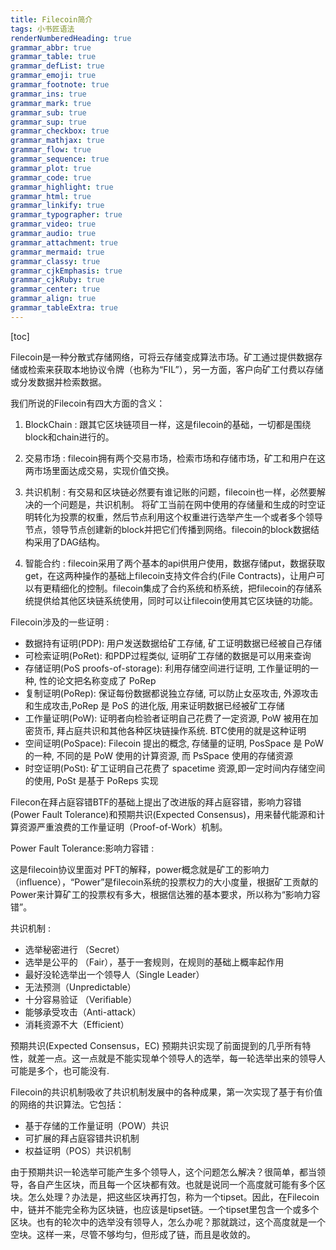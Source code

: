 ```yaml
---
title: Filecoin简介
tags: 小书匠语法
renderNumberedHeading: true
grammar_abbr: true
grammar_table: true
grammar_defList: true
grammar_emoji: true
grammar_footnote: true
grammar_ins: true
grammar_mark: true
grammar_sub: true
grammar_sup: true
grammar_checkbox: true
grammar_mathjax: true
grammar_flow: true
grammar_sequence: true
grammar_plot: true
grammar_code: true
grammar_highlight: true
grammar_html: true
grammar_linkify: true
grammar_typographer: true
grammar_video: true
grammar_audio: true
grammar_attachment: true
grammar_mermaid: true
grammar_classy: true
grammar_cjkEmphasis: true
grammar_cjkRuby: true
grammar_center: true
grammar_align: true
grammar_tableExtra: true
---
```


[toc]

Filecoin是一种分散式存储网络，可将云存储变成算法市场。矿工通过提供数据存储或检索来获取本地协议令牌（也称为“FIL”），另一方面，客户向矿工付费以存储或分发数据并检索数据。

我们所说的Filecoin有四大方面的含义： 

1. BlockChain :
跟其它区块链项目一样，这是filecoin的基础，一切都是围绕block和chain进行的。

2. 交易市场 :
filecoin拥有两个交易市场，检索市场和存储市场，矿工和用户在这两市场里面达成交易，实现价值交换。

3. 共识机制 :
有交易和区块链必然要有谁记账的问题，filecoin也一样，必然要解决的一个问题是，共识机制。
将矿工当前在网中使用的存储量和生成的时空证明转化为投票的权重，然后节点利用这个权重进行选举产生一个或者多个领导节点，领导节点创建新的block并把它们传播到网络。filecoin的block数据结构采用了DAG结构。

4. 智能合约 :
filecoin采用了两个基本的api供用户使用，数据存储put，数据获取get，在这两种操作的基础上filecoin支持文件合约(File Contracts)，让用户可以有更精细化的控制。filecoin集成了合约系统和桥系统，把filecoin的存储系统提供给其他区块链系统使用，同时可以让filecoin使用其它区块链的功能。

Filecoin涉及的一些证明 :

- 数据持有证明(PDP): 用户发送数据给矿工存储, 矿工证明数据已经被自己存储
- 可检索证明(PoRet): 和PDP过程类似, 证明矿工存储的数据是可以用来查询
- 存储证明(PoS proofs-of-storage): 利用存储空间进行证明, 工作量证明的一种, 性的论文把名称变成了 PoRep
- 复制证明(PoRep): 保证每份数据都说独立存储, 可以防止女巫攻击, 外源攻击和生成攻击,PoRep 是 PoS 的进化版, 用来证明数据已经被矿工存储
- 工作量证明(PoW): 证明者向检验者证明自己花费了一定资源, PoW 被用在加密货币, 拜占庭共识和其他各种区块链操作系统. BTC使用的就是这种证明
- 空间证明(PoSpace): Filecoin 提出的概念, 存储量的证明, PosSpace 是 PoW 的一种, 不同的是 PoW 使用的计算资源, 而 PsSpace 使用的存储资源
- 时空证明(PoSt): 矿工证明自己花费了 spacetime 资源,即一定时间内存储空间的使用, PoSt 是基于 PoReps 实现

Filecon在拜占庭容错BTF的基础上提出了改进版的拜占庭容错，影响力容错(Power Fault Tolerance)和预期共识(Expected Consensus)，用来替代能源和计算资源严重浪费的工作量证明（Proof-of-Work）机制。

Power Fault Tolerance:影响力容错 :

这是filecoin协议里面对 PFT的解释，power概念就是矿工的影响力（influence），“Power”是filecoin系统的投票权力的大小度量，根据矿工贡献的Power来计算矿工的投票权有多大，根据信达雅的基本要求，所以称为“影响力容错”。

共识机制 :

- 选举秘密进行 （Secret）
- 选举是公平的 （Fair），基于一套规则，在规则的基础上概率起作用
- 最好没轮选举出一个领导人（Single Leader）
- 无法预测（Unpredictable）
- 十分容易验证 （Verifiable）
- 能够承受攻击（Anti-attack）
- 消耗资源不大（Efficient）

预期共识(Expected Consensus，EC)
预期共识实现了前面提到的几乎所有特性，就差一点。这一点就是不能实现单个领导人的选举，每一轮选举出来的领导人可能是多个，也可能没有.

Filecoin的共识机制吸收了共识机制发展中的各种成果，第一次实现了基于有价值的网络的共识算法。它包括：

- 基于存储的工作量证明（POW）共识
- 可扩展的拜占庭容错共识机制
- 权益证明（POS）共识机制

由于预期共识一轮选举可能产生多个领导人，这个问题怎么解决？很简单，都当领导，各自产生区块，而且每一个区块都有效。也就是说同一个高度就可能有多个区块。怎么处理？办法是，把这些区块再打包，称为一个tipset。因此，在Filecoin中，链并不能完全称为区块链，也应该是tipset链。一个tipset里包含一个或多个区块。也有的轮次中的选举没有领导人，怎么办呢？那就跳过，这个高度就是一个空块。这样一来，尽管不够均匀，但形成了链，而且是收敛的。


